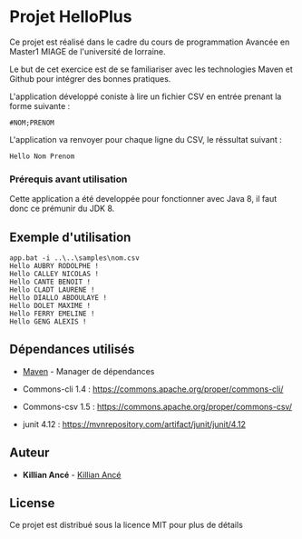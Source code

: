 # Projet HelloPlus

Ce projet est réalisé dans le cadre du cours de programmation Avancée en Master1 MIAGE de l'université de lorraine.

Le but de cet exercice est de se familiariser avec les technologies Maven et Github pour intégrer des bonnes pratiques.

L'application développé coniste à lire un fichier CSV en entrée prenant la forme suivante : 

```
#NOM;PRENOM
```
L'application va renvoyer pour chaque ligne du CSV, le réssultat suivant : 

```
Hello Nom Prenom
```

### Prérequis avant utilisation

Cette application a été developpée pour fonctionner avec Java 8, il faut donc ce prémunir du JDK 8.

## Exemple d'utilisation

```
app.bat -i ..\..\samples\nom.csv
Hello AUBRY RODOLPHE !
Hello CALLEY NICOLAS !
Hello CANTE BENOIT !
Hello CLADT LAURENE !
Hello DIALLO ABDOULAYE !
Hello DOLET MAXIME !
Hello FERRY EMELINE !
Hello GENG ALEXIS !
```
## Dépendances utilisés

* [Maven](https://maven.apache.org/) - Manager de dépendances

* Commons-cli 1.4 : https://commons.apache.org/proper/commons-cli/
* Commons-csv 1.5 : https://commons.apache.org/proper/commons-csv/
* junit 4.12 : https://mvnrepository.com/artifact/junit/junit/4.12


## Auteur

* **Killian Ancé** - [Killian Ancé](https://github.com/KillianAnce)

## License

Ce projet est distribué sous la licence MIT pour plus de détails
